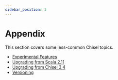 ```yaml
---
sidebar_position: 3
---
```


# Appendix

This section covers some less-common Chisel topics.

* [Experimental Features](experimental-features)
* [Upgrading from Scala 2.11](upgrading-from-scala-2-11)
* [Upgrading from Chisel 3.4](upgrading-from-chisel-3-4)
* [Versioning](versioning)
